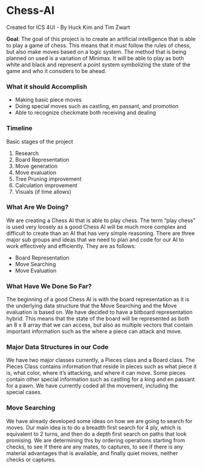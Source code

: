 # Chess-AI
Created for ICS 4UI - By Huck Kim and Tim Zwart

**Goal**: The goal of this project is to create an artificial intelligence that is able to play a game of chess. This means that it must follow the rules of chess, but also make moves based on a logic system. The method that is being planned on used is a variation of Minimax. It will be able to play as both white and black and represent a point system symbolizing the state of the game and who it considers to be ahead. 

### What it should Accomplish
* Making basic piece moves
* Doing special moves such as castling, en passant, and promotion
* Able to recognize checkmate both receiving and dealing

### Timeline

Basic stages of the project
1.	Research 
2.	Board Representation
3.	Move generation
4.	Move evaluation
5.	Tree Pruning improvement
6.	Calculation improvement
7.	Visuals (if time allows)

### What Are We Doing?
We are creating a Chess AI that is able to play chess. The term “play chess” is used very loosely as a good Chess AI will be much more complex and difficult to create than an AI that has very simple reasoning. There are three major sub groups and ideas that we need to plan and code for our AI to work effectively and efficiently. They are as follows:

* Board Representation
*	Move Searching
*	Move Evaluation

### What Have We Done So Far?

The beginning of a good Chess AI is with the board representation as it is the underlying data structure that the Move Searching and the Move evaluation is based on. We have decided to have a bitboard representation hybrid. This means that the state of the board will be represented as both an 8 x 8 array that we can access, but also as multiple vectors that contain important information such as the where a piece can attack and move. 

### Major Data Structures in our Code
We have two major classes currently,  a Pieces class and a Board class. The Pieces Class contains information that reside in pieces such as what piece it is, what color, where it’s attacking, and where it can move. Some pieces contain other special information such as castling for a king and en passant for a pawn. We have currently coded all the movement, including the special cases. 

### Move Searching
We have already developed some ideas on how we are going to search for moves. Our main idea is to do a breadth first search for 4 ply, which is equivalent to 2 turns, and then do a depth first search on paths that look promising. We are determining this by ordering operations starting from checks, to see if there are any mates, to captures, to see if there is any material advantages that is available, and finally quiet moves, neither checks or captures. 
